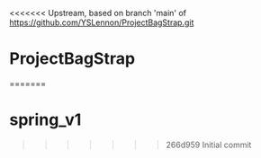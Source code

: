 <<<<<<< Upstream, based on branch 'main' of https://github.com/YSLennon/ProjectBagStrap.git
# ProjectBagStrap
=======
# spring_v1
>>>>>>> 266d959 Initial commit
